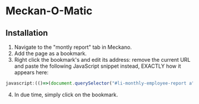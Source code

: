 # Meckan-O-Matic

## Installation

1. Navigate to the "montly report" tab in Meckano.
2. Add the page as a bookmark.
3. Right click the bookmark's and edit its address: remove the current URL and paste the following JavaScript snippet instead, EXACTLY how it appears here:

```js
javascript:(()=>(document.querySelector("#li-monthly-employee-report a").click(),setTimeout(()=>{document.querySelector(".export.free-reporting").click(),setTimeout(()=>{["checkIn","checkOut"].forEach(a=>document.querySelectorAll(`tr:not([class*=holiday]) input.${a}`).forEach(b=>b.value="checkIn"===a?"09:00":"18:00"))},1e3)},1e3)))()
```

4. In due time, simply click on the bookmark.
